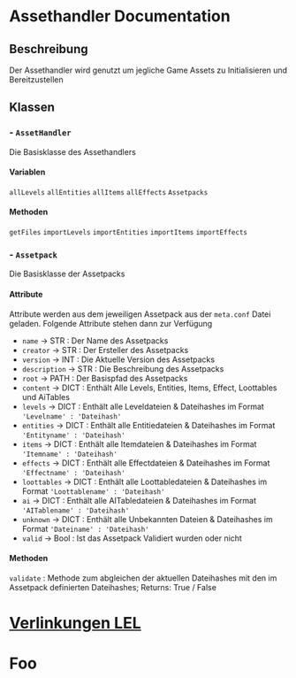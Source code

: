 # Assethandler Documentation

## Beschreibung

Der Assethandler wird genutzt um jegliche Game Assets zu Initialisieren und Bereitzustellen

## Klassen

### - `AssetHandler`

Die Basisklasse des Assethandlers

#### Variablen

`allLevels`
`allEntities`
`allItems`
`allEffects`
`Assetpacks`

#### Methoden

`getFiles`
`importLevels`
`importEntities`
`importItems`
`importEffects`

### - `Assetpack`

Die Basisklasse der Assetpacks

#### Attribute

Attribute werden aus dem jeweiligen Assetpack aus der `meta.conf` Datei geladen. Folgende Attribute stehen dann zur Verfügung

- `name` -> STR : Der Name des Assetpacks
- `creator` -> STR : Der Ersteller des Assetpacks
- `version` -> INT : Die Aktuelle Version des Assetpacks
- `description` -> STR : Die Beschreibung des Assetpacks
- `root` -> PATH : Der Basispfad des Assetpacks
- `content` -> DICT : Enthält Alle Levels, Entities, Items, Effect, Loottables und AiTables  
- `levels` -> DICT : Enthält alle Leveldateien & Dateihashes im Format `'Levelname' : 'Dateihash'`
- `entities` -> DICT : Enthält alle Entitiedateien & Dateihashes im Format `'Entityname' : 'Dateihash'`
- `items` -> DICT : Enthält alle Itemdateien & Dateihashes im Format `'Itemname' : 'Dateihash'`
- `effects` -> DICT : Enthält alle Effectdateien & Dateihashes im Format `'Effectname' : 'Dateihash'`
- `loottables` -> DICT : Enthält alle Loottabledateien & Dateihashes im Format `'Loottablename' : 'Dateihash'`
- `ai` -> DICT : Enthält alle AITabledateien & Dateihashes im Format `'AITablename' : 'Dateihash'`
- `unknown` -> DICT : Enthält alle Unbekannten Dateien & Dateihashes im Format `'Dateiname' : 'Dateihash'`
- `valid` -> Bool : Ist das Assetpack Validiert wurden oder nicht

#### Methoden

`validate` : Methode zum abgleichen der aktuellen Dateihashes mit den im Assetpack definierten Dateihashes; Returns: True / False


# [Verlinkungen LEL](#foo)

# Foo
